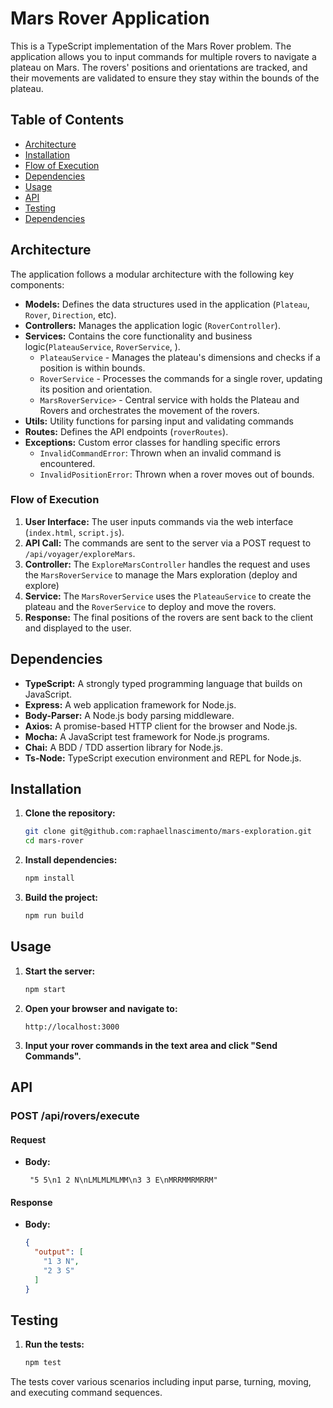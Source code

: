 # Mars Rover Application

This is a TypeScript implementation of the Mars Rover problem. The application allows you to input commands for multiple rovers to navigate a plateau on Mars. The rovers' positions and orientations are tracked, and their movements are validated to ensure they stay within the bounds of the plateau.

## Table of Contents

- [Architecture](#architecture)
- [Installation](#installation)
- [Flow of Execution](#flow-of-execution)
- [Dependencies](#dependencies)
- [Usage](#usage)
- [API](#api)
- [Testing](#testing)
- [Dependencies](#dependencies)

## Architecture

The application follows a modular architecture with the following key components:

- **Models:** Defines the data structures used in the application (`Plateau`, `Rover`, `Direction`, etc).
- **Controllers:** Manages the application logic (`RoverController`).
- **Services:** Contains the core functionality and business logic(`PlateauService`, `RoverService`, ).
  - `PlateauService` - Manages the plateau's dimensions and checks if a position is within bounds.
  - `RoverService` - Processes the commands for a single rover, updating its position and orientation.
  - `MarsRoverService>` - Central service with holds the Plateau and Rovers and orchestrates the movement of the rovers.
- **Utils:** Utility functions for parsing input and validating commands
- **Routes:** Defines the API endpoints (`roverRoutes`).
- **Exceptions:** Custom error classes for handling specific errors
  - `InvalidCommandError`: Thrown when an invalid command is encountered.
  - `InvalidPositionError`: Thrown when a rover moves out of bounds.

### Flow of Execution

1. **User Interface:** The user inputs commands via the web interface (`index.html`, `script.js`).
2. **API Call:** The commands are sent to the server via a POST request to `/api/voyager/exploreMars`.
3. **Controller:** The `ExploreMarsController` handles the request and uses the `MarsRoverService` to manage the Mars exploration (deploy and explore)
4. **Service:** The `MarsRoverService` uses the `PlateauService` to create the plateau and the `RoverService` to deploy and move the rovers.
5. **Response:** The final positions of the rovers are sent back to the client and displayed to the user.

## Dependencies

- **TypeScript:** A strongly typed programming language that builds on JavaScript.
- **Express:** A web application framework for Node.js.
- **Body-Parser:** A Node.js body parsing middleware.
- **Axios:** A promise-based HTTP client for the browser and Node.js.
- **Mocha:** A JavaScript test framework for Node.js programs.
- **Chai:** A BDD / TDD assertion library for Node.js.
- **Ts-Node:** TypeScript execution environment and REPL for Node.js.

## Installation

1. **Clone the repository:**
    ```sh
    git clone git@github.com:raphaellnascimento/mars-exploration.git
    cd mars-rover
    ```

2. **Install dependencies:**
    ```sh
    npm install
    ```

3. **Build the project:**
    ```sh
    npm run build
    ```

## Usage

1. **Start the server:**
    ```sh
    npm start
    ```

2. **Open your browser and navigate to:**
    ```
    http://localhost:3000
    ```

3. **Input your rover commands in the text area and click "Send Commands".**

## API

### POST /api/rovers/execute

#### Request
- **Body:**
    ```text
     "5 5\n1 2 N\nLMLMLMLMM\n3 3 E\nMRRMMRMRRM"    
    ```

#### Response
- **Body:**
    ```json
    {
      "output": [
        "1 3 N",
        "2 3 S"
      ]
    }
    ```

## Testing

1. **Run the tests:**
    ```sh
    npm test
    ```

The tests cover various scenarios including input parse, turning, moving, and executing command sequences.

